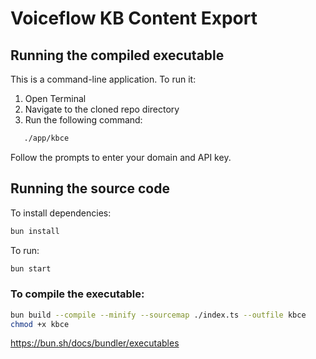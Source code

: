 # Voiceflow KB Content Export

## Running the compiled executable

This is a command-line application. To run it:

1. Open Terminal
2. Navigate to the cloned repo directory
3. Run the following command:

```bash
   ./app/kbce
```

Follow the prompts to enter your domain and API key.

## Running the source code

To install dependencies:

```bash
bun install
```

To run:

```bash
bun start
```

### To compile the executable:

```bash
bun build --compile --minify --sourcemap ./index.ts --outfile kbce
chmod +x kbce
```

https://bun.sh/docs/bundler/executables



